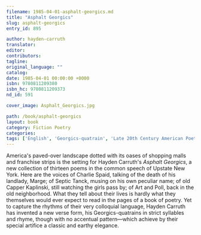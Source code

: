 ```yaml
---
filename: 1985-04-01-asphalt-georgics.md
title: "Asphalt Georgics"
slug: asphalt-georgics
entry_id: 895

author: hayden-carruth
translator: 
editor: 
contributors: 
tagline: 
original_language: ""
catalog: 
date: 1985-04-01 00:00:00 +0000 
isbn: 9780811209380
isbn_hc: 9780811209373
nd_id: 591

cover_image: Asphalt_Georgics.jpg

path: /book/asphalt-georgics
layout: book
category: Fiction Poetry
categories: 
tags: ['English', 'Georgics-quatrain', 'Late 20th Century American Poetry', 'United States', 'Upstate New York']
---
```

America's paved-over landscape dotted with its oases of shopping malls and franchise strips is the setting for Hayden Carruth's *Asphalt Georgics*, a new collection of thirteen poems in the common speech of Upstate New York. Here are the voices of Charlie Spaid, talking of the death of his landlady, Marge; of Septic Tanck, musing on his own peculiar name; of old Capper Kaplinski, still watching the girls pass by; of Art and Poll, back in the old neighborhood. What they tell about their lives is hardly what they themselves would ever expect to read in the pages of a book of poetry. Yet to capture the rhythms of their very colloquial language, Hayden Carruth has invented a new verse form, his Georgics-quatrains in strict syllables and rhyme, though with no accentual pattern––which achieve by their special artifice a classic and earthy elegance.





